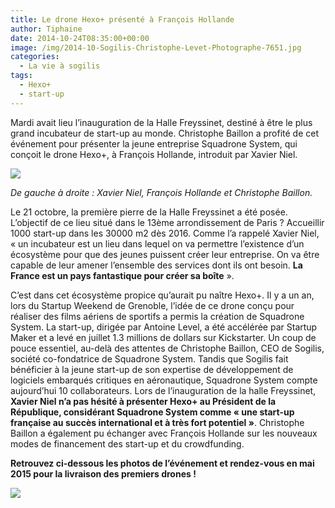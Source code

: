 ```yaml
---
title: Le drone Hexo+ présenté à François Hollande
author: Tiphaine
date: 2014-10-24T08:35:00+00:00
image: /img/2014-10-Sogilis-Christophe-Levet-Photographe-7651.jpg
categories:
  - La vie à sogilis
tags:
  - Hexo+
  - start-up
---
```


Mardi avait lieu l’inauguration de la Halle Freyssinet, destiné à être le plus grand incubateur de start-up au monde. Christophe Baillon a profité de cet événement pour présenter la jeune entreprise Squadrone System, qui conçoit le drone Hexo+, à François Hollande, introduit par Xavier Niel.

![](https://66.media.tumblr.com/b33c5f53ccd13c49eef5bda5cfc403e8/tumblr_inline_ndxw0reE4V1t2p7ex.jpg)

_De gauche à droite : Xavier Niel, François Hollande et Christophe Baillon._

Le 21 octobre, la première pierre de la Halle Freyssinet a été posée. L’objectif de ce lieu situé dans le 13ème arrondissement de Paris ? Accueillir 1000 start-up dans les 30000 m2 dès 2016. Comme l’a rappelé Xavier Niel, « un incubateur est un lieu dans lequel on va permettre l’existence d’un écosystème pour que des jeunes puissent créer leur entreprise. On va être capable de leur amener l’ensemble des services dont ils ont besoin. **La France est un pays fantastique pour créer sa boîte** ».

C’est dans cet écosystème propice qu’aurait pu naître Hexo+. Il y a un an, lors du Startup Weekend de Grenoble, l’idée de ce drone conçu pour réaliser des films aériens de sportifs a permis la création de Squadrone System. La start-up, dirigée par Antoine Level, a été accélérée par Startup Maker et a levé en juillet 1.3 millions de dollars sur Kickstarter. Un coup de pouce essentiel, au-delà des attentes de Christophe Baillon, CEO de Sogilis, société co-fondatrice de Squadrone System. Tandis que Sogilis fait bénéficier à la jeune start-up de son expertise de développement de logiciels embarqués critiques en aéronautique, Squadrone System compte aujourd’hui 10 collaborateurs. Lors de l’inauguration de la halle Freyssinet, **Xavier Niel n’a pas hésité à présenter Hexo+ au Président de la République, considérant Squadrone System comme « une start-up française au succès international et à très fort potentiel »**. Christophe Baillon a également pu échanger avec François Hollande sur les nouveaux modes de financement des start-up et du crowdfunding.

**Retrouvez ci-dessous les photos de l’événement et rendez-vous en mai 2015 pour la livraison des premiers drones !**

![](https://66.media.tumblr.com/01453577a31e129ed3b146c29b3ba4ac/tumblr_inline_ndxw2wyjEY1t2p7ex.jpg)
